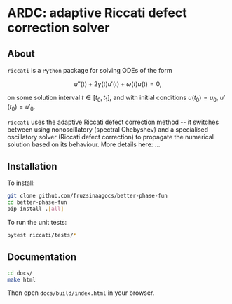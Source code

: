 # ARDC: adaptive Riccati defect correction solver

## About

`riccati` is a `Python` package for solving ODEs of the form

$$ u''(t) + 2\gamma(t)u'(t) + \omega(t)u(t) = 0,$$

on some solution interval $t \in [t_0, t_1]$, and with initial conditions $u(t_0) = u_0$, $u'(t_0) = u'_0$.

`riccati` uses the adaptive Riccati defect correction method -- it switches between using nonoscillatory (spectral Chebyshev) and a specialised oscillatory solver (Riccati defect correction) to propagate the numerical solution based on its behaviour. More details here: ...

## Installation

To install:

```bash
git clone github.com/fruzsinaagocs/better-phase-fun
cd better-phase-fun
pip install .[all]
```

To run the unit tests:
```bash 
pytest riccati/tests/*
```

## Documentation

```bash
cd docs/
make html
```

Then open `docs/build/index.html` in your browser.
